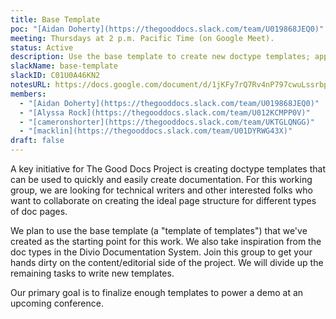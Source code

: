 ```yaml
---
title: Base Template
poc: "[Aidan Doherty](https://thegooddocs.slack.com/team/U019868JEQ0)"
meeting: Thursdays at 2 p.m. Pacific Time (on Google Meet).
status: Active
description: Use the base template to create new doctype templates; apply insights from that process to improve the base template.
slackName: base-template
slackID: C01U0A46KN2
notesURL: https://docs.google.com/document/d/1jKFy7rQ7Rv4nP797cwuLssrbplFQ2ZIM_XewsV0Xj1Q/edit#
members:
  - "[Aidan Doherty](https://thegooddocs.slack.com/team/U019868JEQ0)"
  - "[Alyssa Rock](https://thegooddocs.slack.com/team/U012KCMPP0V)"
  - "[cameronshorter](https://thegooddocs.slack.com/team/UKTGLQNGG)"
  - "[macklin](https://thegooddocs.slack.com/team/U01DYRWG43X)"
draft: false
---
```


A key initiative for The Good Docs Project is creating doctype templates that can be used to quickly and easily create documentation.
For this working group, we are looking for technical writers and other interested folks who want to collaborate on creating the ideal page structure for different types of doc pages. 

We plan to use the base template (a "template of templates") that we've created as the starting point for this work. We also take inspiration from the doc types in the Divio Documentation System. Join this group to get your hands dirty on the content/editorial side of the project. We will divide up the remaining tasks to write new templates.

Our primary goal is to finalize enough templates to power a demo at an upcoming conference.
